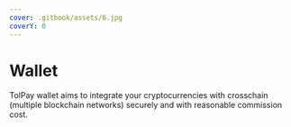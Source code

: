 ```yaml
---
cover: .gitbook/assets/6.jpg
coverY: 0
---
```


# Wallet

TolPay wallet aims to integrate your cryptocurrencies with crosschain (multiple blockchain networks) securely and with reasonable commission cost.

